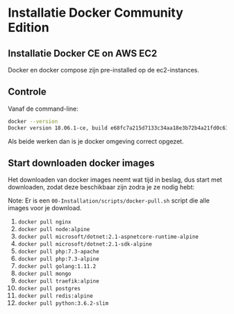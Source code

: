 Installatie Docker Community Edition
====================================

Installatie Docker CE on AWS EC2
--------------------------------

Docker en docker compose zijn pre-installed op de ec2-instances.

Controle
--------

Vanaf de command-line:

```bash
docker --version
Docker version 18.06.1-ce, build e68fc7a215d7133c34aa18e3b72b4a21fd0c6136
```

Als beide werken dan is je docker omgeving correct opgezet.

Start downloaden docker images
-------------------------------

Het downloaden van docker images neemt wat tijd in beslag, dus start met downloaden, zodat deze beschikbaar zijn zodra je ze nodig hebt:

Note: Er is een `00-Installation/scripts/docker-pull.sh` script die alle images voor je download.

1. `docker pull nginx`
2. `docker pull node:alpine`
3. `docker pull microsoft/dotnet:2.1-aspnetcore-runtime-alpine`
4. `docker pull microsoft/dotnet:2.1-sdk-alpine`
5. `docker pull php:7.3-apache`
6. `docker pull php:7.3-alpine`
7. `docker pull golang:1.11.2`
8. `docker pull mongo`
9. `docker pull traefik:alpine`
10. `docker pull postgres`
11. `docker pull redis:alpine`
12. `docker pull python:3.6.2-slim`
